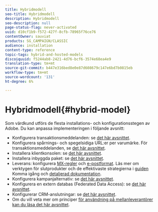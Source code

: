 ```yaml
---
title: Hybridmodell
seo-title: Hybridmodell
description: Hybridmodell
seo-description: null
page-status-flag: never-activated
uuid: d10cf1b9-f572-427f-8cfb-78965f76ce76
contentOwner: sauviat
products: SG_CAMPAIGN/CLASSIC
audience: installation
content-type: reference
topic-tags: hybrid-and-hosted-models
discoiquuid: f5244ab8-2421-4d76-bcf6-3574e68ea4e9
translation-type: tm+mt
source-git-commit: b447e316bed8e0e87d608679c147e6bd7b0815eb
workflow-type: tm+mt
source-wordcount: '131'
ht-degree: 6%

---
```



# Hybridmodell{#hybrid-model}

Som värdkund utförs de flesta installations- och konfigurationsstegen av Adobe. Du kan anpassa implementeringen i följande avsnitt:

* Konfigurera transaktionsmeddelanden: se [det här avsnittet](../../message-center/using/transactional-messaging-architecture.md).
* Konfigurera spårnings- och spegelsidiga URL:er per varumärke. För transaktionsmeddelanden, se [det här avsnittet](../../message-center/using/configuring-multibranding.md).
* Installera klientkonsolen: se [det här avsnittet](../../installation/using/installing-the-client-console.md).
* Installera inbyggda paket: se [det här avsnittet](../../installation/using/installing-campaign-standard-packages.md).
* Leverans: konfigurera [MX-regler](../../installation/using/email-deliverability.md#mx-configuration) och [e-postformat](../../installation/using/email-deliverability.md#managing-email-formats). Läs mer om verktygen för slutprodukter och de effektivaste strategierna i [guiden](../../delivery/using/deliverability-key-points.md) Komma igång och [detaljerad dokumentation](../../delivery/using/about-deliverability.md).
* Konfigurera kampanjalternativ: se [det här avsnittet](../../installation/using/configuring-campaign-options.md).
* Konfigurera en extern databas (Federated Data Access): se [det här avsnittet](../../platform/using/about-fda.md).
* Konfigurerar CRM-anslutningar: se [det här avsnittet](../../platform/using/crm-connectors.md).
* Om du vill veta mer om principer [för användning på mellanleverantörer kan du läsa det här avsnittet](../../installation/using/mid-sourcing-deployment.md).

